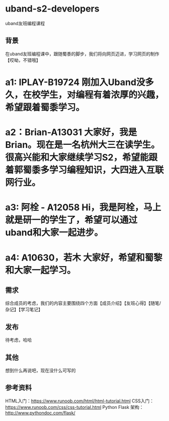 # uband-s2-developers
uband友班编程课程

## 背景
在uband友班编程课中，跟随蜀黍的脚步，我们将向网页迈进，学习网页的制作【哎呦，不错哦】
# a1: IPLAY-B19724 刚加入Uband没多久，在校学生，对编程有着浓厚的兴趣，希望跟着蜀黍学习。
# a2：Brian-A13031 大家好，我是Brian。现在是一名杭州大三在读学生。很高兴能和大家继续学习S2，希望能跟着郭蜀黍多学习编程知识，大四进入互联网行业。
# a3: 阿栓 - A12058 Hi，我是阿栓，马上就是研一的学生了，希望可以通过uband和大家一起进步。
# a4: A10630，若木 大家好，希望和蜀黎和大家一起学习。

## 需求
综合成员的考虑，我们的内容主要围绕四个方面【成员介绍】【友班心得】【随笔/杂记】【学习笔记】

## 发布
待考虑，哈哈
## 其他
想到什么再说吧，现在没什么可写的

## 参考资料
HTML入门：https://www.runoob.com/html/html-tutorial.html
CSS入门：https://www.runoob.com/css/css-tutorial.html
Python Flask 架构：http://www.pythondoc.com/flask/
